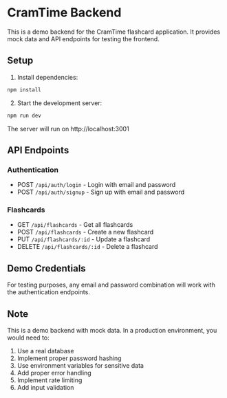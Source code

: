 # CramTime Backend

This is a demo backend for the CramTime flashcard application. It provides mock data and API endpoints for testing the frontend.

## Setup

1. Install dependencies:
```bash
npm install
```

2. Start the development server:
```bash
npm run dev
```

The server will run on http://localhost:3001

## API Endpoints

### Authentication
- POST `/api/auth/login` - Login with email and password
- POST `/api/auth/signup` - Sign up with email and password

### Flashcards
- GET `/api/flashcards` - Get all flashcards
- POST `/api/flashcards` - Create a new flashcard
- PUT `/api/flashcards/:id` - Update a flashcard
- DELETE `/api/flashcards/:id` - Delete a flashcard

## Demo Credentials
For testing purposes, any email and password combination will work with the authentication endpoints.

## Note
This is a demo backend with mock data. In a production environment, you would need to:
1. Use a real database
2. Implement proper password hashing
3. Use environment variables for sensitive data
4. Add proper error handling
5. Implement rate limiting
6. Add input validation 